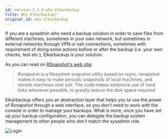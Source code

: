 ```yaml
---
id: version-1.3.5-why-elkarbackup
title: Why Elkarbackup?
original_id: why-elkarbackup
---
```


If you are a sysadmin who need a backup solution in order to save files from different machines, sometimes in your own network, but sometimes in external networks through VPN or ssh connections, sometimes with requirement of doing some actions before or after the backup (i.e. your own checks, test etc.), Elkarbackup is your solution.

As you can read on [RSnapshot's web site](http://rsnapshot.org):

> Rsnapshot is a filesystem snapshot utility based on rsync. rsnapshot makes it easy to make periodic 
> snapshots of local machines, and remote machines over ssh. The code makes extensive use of hard links 
> whenever possible, to greatly reduce the disk space required

Elkarbackup offers you an abstraction layer that helps you to use the power of *Rsnapshot* through a web interface, so you don't need to work with the console in order to manage your backups. What is more, once you have set up your backup configuration, you can delegate the backup system management to other people who don't match the sysadmin role.

![Login](assets/screenshots/overview_01.png)
